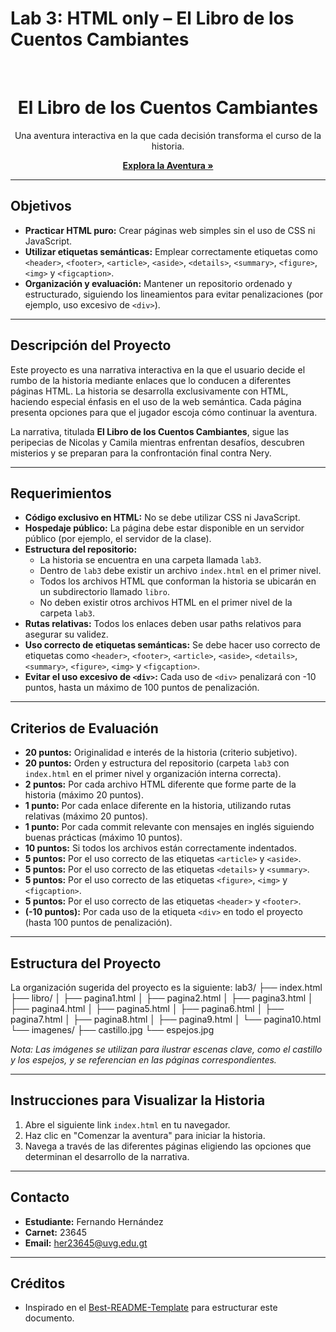 # Lab 3: HTML only – El Libro de los Cuentos Cambiantes

<!--
[![Contributors][contributors-shield]][contributors-url]
[![Issues][issues-shield]][issues-url]
[![License][license-shield]][license-url]
-->

<br />

<div align="center">
  <h1>El Libro de los Cuentos Cambiantes</h1>
  <p>
    Una aventura interactiva en la que cada decisión transforma el curso de la historia.
  </p>
  <p>
    <a href="http://benedict.lat/fer/laboratorios/lab3/index.html"><strong>Explora la Aventura »</strong></a>
  </p>
</div>

---

## Objetivos

- **Practicar HTML puro:** Crear páginas web simples sin el uso de CSS ni JavaScript.
- **Utilizar etiquetas semánticas:** Emplear correctamente etiquetas como `<header>`, `<footer>`, `<article>`, `<aside>`, `<details>`, `<summary>`, `<figure>`, `<img>` y `<figcaption>`.
- **Organización y evaluación:** Mantener un repositorio ordenado y estructurado, siguiendo los lineamientos para evitar penalizaciones (por ejemplo, uso excesivo de `<div>`).

---

## Descripción del Proyecto

Este proyecto es una narrativa interactiva en la que el usuario decide el rumbo de la historia mediante enlaces que lo conducen a diferentes páginas HTML. La historia se desarrolla exclusivamente con HTML, haciendo especial énfasis en el uso de la web semántica. Cada página presenta opciones para que el jugador escoja cómo continuar la aventura.

La narrativa, titulada **El Libro de los Cuentos Cambiantes**, sigue las peripecias de Nicolas y Camila mientras enfrentan desafíos, descubren misterios y se preparan para la confrontación final contra Nery.

---

## Requerimientos

- **Código exclusivo en HTML:** No se debe utilizar CSS ni JavaScript.
- **Hospedaje público:** La página debe estar disponible en un servidor público (por ejemplo, el servidor de la clase).
- **Estructura del repositorio:**
  - La historia se encuentra en una carpeta llamada `lab3`.
  - Dentro de `lab3` debe existir un archivo `index.html` en el primer nivel.
  - Todos los archivos HTML que conforman la historia se ubicarán en un subdirectorio llamado `libro`.
  - No deben existir otros archivos HTML en el primer nivel de la carpeta `lab3`.
- **Rutas relativas:** Todos los enlaces deben usar paths relativos para asegurar su validez.
- **Uso correcto de etiquetas semánticas:** Se debe hacer uso correcto de etiquetas como `<header>`, `<footer>`, `<article>`, `<aside>`, `<details>`, `<summary>`, `<figure>`, `<img>` y `<figcaption>`.
- **Evitar el uso excesivo de `<div>`:** Cada uso de `<div>` penalizará con -10 puntos, hasta un máximo de 100 puntos de penalización.

---

## Criterios de Evaluación

- **20 puntos:** Originalidad e interés de la historia (criterio subjetivo).
- **20 puntos:** Orden y estructura del repositorio (carpeta `lab3` con `index.html` en el primer nivel y organización interna correcta).
- **2 puntos:** Por cada archivo HTML diferente que forme parte de la historia (máximo 20 puntos).
- **1 punto:** Por cada enlace diferente en la historia, utilizando rutas relativas (máximo 20 puntos).
- **1 punto:** Por cada commit relevante con mensajes en inglés siguiendo buenas prácticas (máximo 10 puntos).
- **10 puntos:** Si todos los archivos están correctamente indentados.
- **5 puntos:** Por el uso correcto de las etiquetas `<article>` y `<aside>`.
- **5 puntos:** Por el uso correcto de las etiquetas `<details>` y `<summary>`.
- **5 puntos:** Por el uso correcto de las etiquetas `<figure>`, `<img>` y `<figcaption>`.
- **5 puntos:** Por el uso correcto de las etiquetas `<header>` y `<footer>`.
- **(-10 puntos):** Por cada uso de la etiqueta `<div>` en todo el proyecto (hasta 100 puntos de penalización).

---

## Estructura del Proyecto

La organización sugerida del proyecto es la siguiente:
lab3/
├── index.html
├── libro/
│   ├── pagina1.html
│   ├── pagina2.html
│   ├── pagina3.html
│   ├── pagina4.html
│   ├── pagina5.html
│   ├── pagina6.html
│   ├── pagina7.html
│   ├── pagina8.html
│   ├── pagina9.html
│   └── pagina10.html
└── imagenes/
    ├── castillo.jpg
    └── espejos.jpg

*Nota: Las imágenes se utilizan para ilustrar escenas clave, como el castillo y los espejos, y se referencian en las páginas correspondientes.*

---

## Instrucciones para Visualizar la Historia

1. Abre el siguiente link `index.html` en tu navegador.
2. Haz clic en "Comenzar la aventura" para iniciar la historia.
3. Navega a través de las diferentes páginas eligiendo las opciones que determinan el desarrollo de la narrativa.

---

## Contacto

- **Estudiante:** Fernando Hernández  
- **Carnet:** 23645  
- **Email:** her23645@uvg.edu.gt

---

## Créditos

- Inspirado en el [Best-README-Template](https://github.com/othneildrew/Best-README-Template) para estructurar este documento.

<!--
Si en el futuro deseas reactivar los badges, 
descomenta la siguiente sección y actualiza las URLs:

[contributors-shield]: https://img.shields.io/github/contributors/tu-usuario/tu-repo.svg?style=for-the-badge
[contributors-url]: https://github.com/tu-usuario/tu-repo/graphs/contributors
[issues-shield]: https://img.shields.io/github/issues/tu-usuario/tu-repo.svg?style=for-the-badge
[issues-url]: https://github.com/tu-usuario/tu-repo/issues
[license-shield]: https://img.shields.io/github/license/tu-usuario/tu-repo.svg?style=for-the-badge
[license-url]: https://github.com/tu-usuario/tu-repo/blob/master/LICENSE.txt
-->

